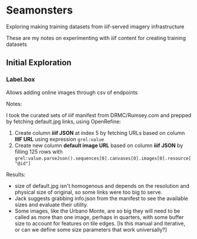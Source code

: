 # Seamonsters
 Exploring making training datasets from iiif-served imagery infrastructure
 
 These are my notes on experimenting with iiif content for creating training datasets
 
 
## Initial Exploration

### Label.box  
Allows adding online  images through csv of endpoints


Notes:

I took the curated sets of iiif manifest from DRMC/Rumsey.com and prepped by fetching default.jpg links, using OpenRefine:

1. Create column **iiif JSON** at index 5 by fetching URLs based on column **IIIF URL** using expression `grel:value`   
2. Create new column **default image URL** based on column **iiif JSON** by filling 125 rows with `grel:value.parseJson().sequences[0].canvases[0].images[0].resource["@id"]`  

Results:

* size of default.jpg isn't homogenous and depends on the resolution and physical size of original, so some links were too big to serve. 
* Jack suggests grabbing info.json from the manifest to see the available sizes and evaluate their utility.
* Some images, like the Urbano Monte, are so big they will need to be called as more than one image, perhaps in quarters, with some buffer size to account for features on tile edges. [Is this manual and iterative, or can we define some size parameters that work universally?]

